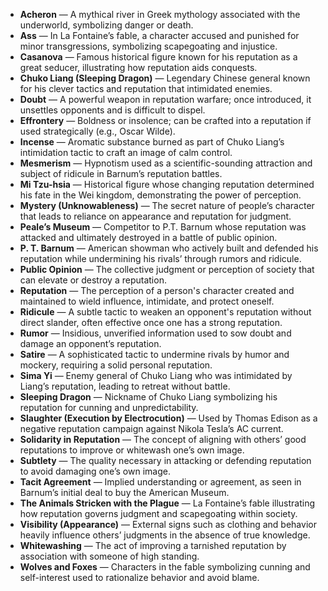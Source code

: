 - **Acheron** — A mythical river in Greek mythology associated with the underworld, symbolizing danger or death.  
- **Ass** — In La Fontaine’s fable, a character accused and punished for minor transgressions, symbolizing scapegoating and injustice.  
- **Casanova** — Famous historical figure known for his reputation as a great seducer, illustrating how reputation aids conquests.  
- **Chuko Liang (Sleeping Dragon)** — Legendary Chinese general known for his clever tactics and reputation that intimidated enemies.  
- **Doubt** — A powerful weapon in reputation warfare; once introduced, it unsettles opponents and is difficult to dispel.  
- **Effrontery** — Boldness or insolence; can be crafted into a reputation if used strategically (e.g., Oscar Wilde).  
- **Incense** — Aromatic substance burned as part of Chuko Liang’s intimidation tactic to craft an image of calm control.  
- **Mesmerism** — Hypnotism used as a scientific-sounding attraction and subject of ridicule in Barnum’s reputation battles.  
- **Mi Tzu-hsia** — Historical figure whose changing reputation determined his fate in the Wei kingdom, demonstrating the power of perception.  
- **Mystery (Unknowableness)** — The secret nature of people’s character that leads to reliance on appearance and reputation for judgment.  
- **Peale’s Museum** — Competitor to P.T. Barnum whose reputation was attacked and ultimately destroyed in a battle of public opinion.  
- **P. T. Barnum** — American showman who actively built and defended his reputation while undermining his rivals’ through rumors and ridicule.  
- **Public Opinion** — The collective judgment or perception of society that can elevate or destroy a reputation.  
- **Reputation** — The perception of a person's character created and maintained to wield influence, intimidate, and protect oneself.  
- **Ridicule** — A subtle tactic to weaken an opponent's reputation without direct slander, often effective once one has a strong reputation.  
- **Rumor** — Insidious, unverified information used to sow doubt and damage an opponent’s reputation.  
- **Satire** — A sophisticated tactic to undermine rivals by humor and mockery, requiring a solid personal reputation.  
- **Sima Yi** — Enemy general of Chuko Liang who was intimidated by Liang’s reputation, leading to retreat without battle.  
- **Sleeping Dragon** — Nickname of Chuko Liang symbolizing his reputation for cunning and unpredictability.  
- **Slaughter (Execution by Electrocution)** — Used by Thomas Edison as a negative reputation campaign against Nikola Tesla’s AC current.  
- **Solidarity in Reputation** — The concept of aligning with others’ good reputations to improve or whitewash one’s own image.  
- **Subtlety** — The quality necessary in attacking or defending reputation to avoid damaging one’s own image.  
- **Tacit Agreement** — Implied understanding or agreement, as seen in Barnum’s initial deal to buy the American Museum.  
- **The Animals Stricken with the Plague** — La Fontaine’s fable illustrating how reputation governs judgment and scapegoating within society.  
- **Visibility (Appearance)** — External signs such as clothing and behavior heavily influence others’ judgments in the absence of true knowledge.  
- **Whitewashing** — The act of improving a tarnished reputation by association with someone of high standing.  
- **Wolves and Foxes** — Characters in the fable symbolizing cunning and self-interest used to rationalize behavior and avoid blame.
